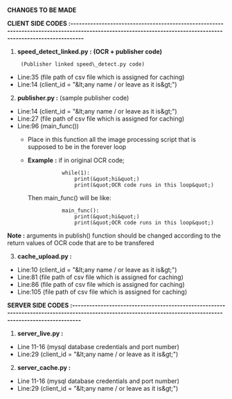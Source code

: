 **CHANGES TO BE MADE**

**CLIENT SIDE CODES :-------------------------------------------------------------------------------------------------------------------------------------------------------------**

1. **speed\_detect\_linked.py :** **(OCR + publisher code)**

        (Publisher linked speed\_detect.py code)

- Line:35 (file path of csv file which is assigned for caching)
- Line:14 (client\_id = &quot;\&lt;any name / or leave as it is\&gt;&quot;)

2. **publisher.py :** (sample publisher code)

- Line:14 (client\_id = &quot;\&lt;any name / or leave as it is\&gt;&quot;)
- Line:27 (file path of csv file which is assigned for caching)
- Line:96 (main\_func())
  - Place in this function all the image processing script that is supposed to be in the forever loop
  - **Example**  **:** if in original OCR code;

                   while(1):
                       print(&quot;hi&quot;)
                       print(&quot;OCR code runs in this loop&quot;)

       Then main\_func() will be like:

                   main_func():
                       print(&quot;hi&quot;)
                       print(&quot;OCR code runs in this loop&quot;)

**Note :** arguments in publish() function should be changed according to the return values of OCR code that are to be transfered

3. **cache\_upload.py :**

- Line:10 (client\_id = &quot;\&lt;any name / or leave as it is\&gt;&quot;)
- Line:81 (file path of csv file which is assigned for caching)
- Line:86 (file path of csv file which is assigned for caching)
- Line:105 (file path of csv file which is assigned for caching)


**SERVER SIDE CODES :------------------------------------------------------------------------------------------------------------------------------------------------------------**

1. **server\_live.py :**

- Line 11-16 (mysql database credentials and port number)
- Line:29 (client\_id = &quot;\&lt;any name / or leave as it is\&gt;&quot;)

2. **server\_cache.py :**

- Line 11-16 (mysql database credentials and port number)
- Line:29 (client\_id = &quot;\&lt;any name / or leave as it is\&gt;&quot;)
